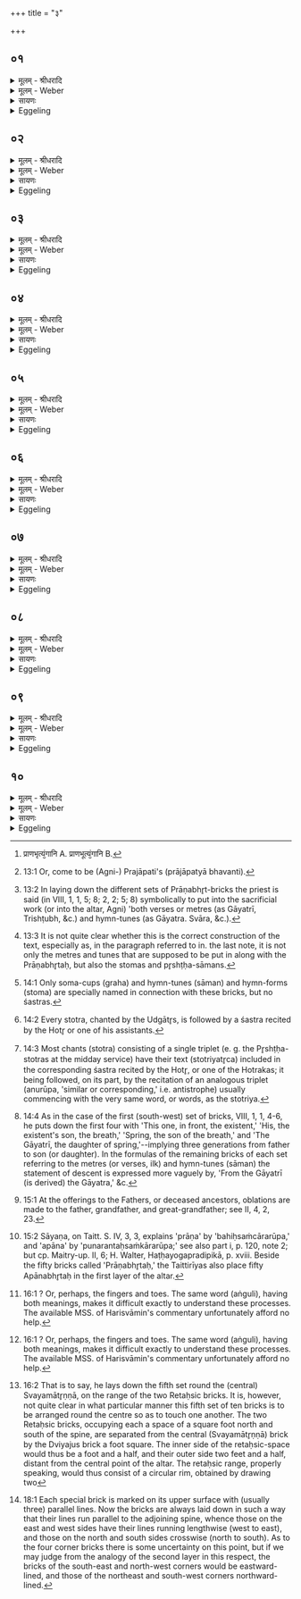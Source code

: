 +++
title = "३"

+++


## ०१
<details><summary>मूलम् - श्रीधरादि</summary>

त᳘दाहुः॥  
किं᳘ प्राणाः किं᳘ प्राणभृ᳘त ऽइ᳘ति प्राणा᳘ ऽएव᳘ प्राणा ऽअ᳘ङ्गानि प्राणभृन्त्य᳘ङ्गानि हि᳘ प्राणान्बि᳘भ्रति प्राणा᳘स्त्वेव᳘ प्राणा ऽअ᳘न्नं प्राणभृद᳘न्नᳫँ᳭ हि᳘ प्राणा᳘न्बिभ᳘र्त्ति॥
</details>

<details><summary>मूलम् - Weber</summary>

त᳘दाहुः॥  
कि᳘म् प्राणाः कि᳘म् प्राणभृ᳘त इ᳘ति प्राणा᳘ एव᳘ प्राणा अ᳘ङ्गानि प्राणभृन्त्य᳘ङ्गानि [^wbr_1] हि᳘ प्राणान्बि᳘भ्रति प्राणाॗस्त्वेव᳘ प्राणा अ᳘न्नम् प्राणभृद᳘न्नᳫं हि᳘ प्राणा᳘न्बिभ᳘र्ति॥  

[^wbr_1]: प्राणभृत्यं᳘गानि A. प्राणभूत्यं᳘गानि B.
</details>

<details><summary>सायणः</summary>

…
</details>

<details><summary>Eggeling</summary>

1. As to this they say, 'What are the vital airs (prāṇa), and what the Prāṇabhr̥taḥ?'--The vital airs are just the vital airs, and the Prāṇabhr̥taḥ (holders of the vital airs) are the limbs, for the limbs do hold the vital airs. But, indeed, the vital airs are the vital airs, and the Prāṇabhr̥t is food, for food does uphold the vital airs.
</details>

## ०२
<details><summary>मूलम् - श्रीधरादि</summary>

त᳘दाहुः॥  
कथ᳘मस्यैताः स᳘र्व्वाः प्राजापत्या᳘ भवन्ती᳘ति य᳘देव स᳘र्वास्वा᳘ह प्रजा᳘पतिगृहीतया त्वये᳘त्येव᳘मु हास्यैताः स᳘र्व्वाः प्राजापत्या᳘ भवन्ति॥
</details>

<details><summary>मूलम् - Weber</summary>

त᳘दाहुः॥  
कथ᳘मस्यैताः स᳘र्वाः प्राजापत्या᳘ भवन्ती᳘ति य᳘देव स᳘र्वास्वा᳘ह प्रजा᳘पतिगृहीतया त्वये᳘त्येव᳘मु हास्यैताः स᳘र्वाः प्राजापत्या᳘ भवन्ति॥
</details>

<details><summary>सायणः</summary>

…
</details>

<details><summary>Eggeling</summary>

2. As to this they say, 'How do all these (Prāṇabhr̥t-bricks) of him (Agni and the Sacrificer) come to be of Prajāpati's nature?'--Doubtless in that with all of them he says, 'By thee, taken by Prajāpati:' it is in this way, indeed, that they all come to be for him of Prajāpati's nature [^egg_55].

[^egg_55]: 13:1 Or, come to be (Agni-) Prajāpati's (prājāpatyā bhavanti).
</details>

## ०३
<details><summary>मूलम् - श्रीधरादि</summary>

त᳘दाहुः॥  
(र्य) यद्ग्र᳘हाय गृहीता᳘य स्तुवते᳘ ऽथ श᳘ᳫँ᳘सत्य᳘थ क᳘स्मात्पुर᳘स्ताद् ग्र᳘हाणामृ᳘चश्च सा᳘मानि चो᳘पदधाती᳘ति सᳫँ᳭स्था वै क᳘र्मणो ऽन्वीक्षित᳘व्यर्चा वै᳘ प्रतिप᳘दा ग्र᳘हो गृह्यत ऽऋचि सा᳘म गीयते त᳘दस्यैतद्य᳘त्पुर᳘स्ताद्ग्र᳘हाणामृ᳘चश्च सा᳘मानि चोपद᳘धात्य᳘थ य᳘दुप᳘रिष्टाद्ग्र᳘हाणाᳫँ᳭ स्तुतशस्त्रे भ᳘वतस्त᳘द्वस्यैतद्य᳘दुप᳘रिष्टाद्ग्र᳘हाणाᳫँ᳭ स्तो᳘मांश्च पृष्ठा᳘नि चोपद᳘धाति॥
</details>

<details><summary>मूलम् - Weber</summary>

त᳘दाहुः॥  
यद्ग्र᳘हाय गृहीता᳘य स्तुवते᳘ ऽथ श᳘ᳫं᳘सत्य᳘थ क᳘स्मात्पुर᳘स्ताद्ग्र᳘हाणामृ᳘चश्च सा᳘मानि चो᳘पदधाती᳘ति संस्था वै क᳘र्मणो ऽन्वीक्षित᳘व्य ऽर्चा वै᳘ प्रतिप᳘दा ग्र᳘हो गृह्यत ऋचि सा᳘म गीयते त᳘दस्यैतद्य᳘त्पुर᳘स्ताद्ग्र᳘हाणामृ᳘चश्च सा᳘मानि चोपद᳘धात्य᳘थ य᳘दुप᳘रिष्टाद्ग्र᳘हाणाᳫं स्तुतशस्त्रे भ᳘वतस्त᳘द्वस्यैतद्य᳘दुप᳘रिष्टाद्ग्र᳘हाणाᳫं स्तो᳘मांश्च पृष्ठा᳘नि चोपद᳘धाति॥
</details>

<details><summary>सायणः</summary>

…
</details>

<details><summary>Eggeling</summary>

3. As to this they say, 'As they chant and recite for the cup when drawn, wherefore, then, does he put in verses and hymn-tunes [^egg_56] before (the drawing of) the cups?'--Doubtless, the completion of the sacrificial work has to be kept in view;--now with the opening hymn-verse the cup is drawn; and on the verse (r̥c) the tune (sāman) is sung: this means that he thereby puts in for him (Agni) both the verses and hymn-tunes before (the drawing of) the cups. And when after (the drawing of) the cups there are the chanting (of the Stotra) and the recitation (of the Śastra): this means that thereby he puts in for him both the stomas (hymn-forms) and the pr̥shṭḥa (sāmans) after (the drawing of) the cups [^egg_57].

[^egg_56]: 13:2 In laying down the different sets of Prāṇabhr̥t-bricks the priest is said (in VIII, 1, 1, 5; 8; 2, 2; 5; 8) symbolically to put into the sacrificial work (or into the altar, Agni) 'both verses or metres (as Gāyatrī, Trishṭubh, &c.) and hymn-tunes (as Gāyatra. Svāra, &c.).

[^egg_57]: 13:3 It is not quite clear whether this is the correct construction of  the text, especially as, in the paragraph referred to in. the last note, it is not only the metres and tunes that are supposed to be put in along with the Prāṇabhr̥taḥ, but also the stomas and pr̥shṭḥa-sāmans.
</details>

## ०४
<details><summary>मूलम् - श्रीधरादि</summary>

त᳘दाहुः॥  
(र्य᳘) य᳘देत᳘त्त्रयᳫँ᳘ सह᳘ क्रिय᳘ते ग्र᳘ह स्तोत्र᳘ᳫँ᳘ शस्त्रमथा᳘त्र ग्र᳘हं चैव᳘ स्तोत्रं᳘ चोपद᳘धाति कथ᳘मस्यात्रा᳘पि शस्त्रमु᳘पहितं भवती᳘ति यद्वाव᳘ स्तोत्रं त᳘च्छस्त्रं या᳘सु ह्येव᳘ स्तुव᳘ते ता᳘ ऽउ ऽएवा᳘नुशᳫँ᳭सन्त्येव᳘मु हास्यात्रा᳘पि शस्त्रमु᳘पहितं भवति॥
</details>

<details><summary>मूलम् - Weber</summary>

त᳘दाहुः॥  
य᳘देत᳘त्त्रयᳫं सह᳘ क्रिय᳘ते ग्र᳘ह स्तोत्रं᳘ शस्त्रमथा᳘त्र ग्र᳘हं चैव᳘ स्तोत्रं᳘ चोपद᳘धाति कथ᳘मस्यात्रा᳘पि शस्रमु᳘पहितं यद्वाव᳘ स्तोत्रं त᳘छस्त्रं या᳘सु ह्येव᳘ स्तुव᳘ते ता᳘ उ एवा᳘नुशंसत्येव᳘मु हास्यात्रा᳘पि शस्त्रमु᳘पहितम् भवति॥
</details>

<details><summary>सायणः</summary>

…
</details>

<details><summary>Eggeling</summary>

4. As to this they say, 'If these three are done together--the soma-cup, the chant, and the recitation,--and he puts in only the soma-cup and the chant, how comes the recitation also in this case to be put (into the sacrificial work) for him [^egg_58]?' But, surely, what the chant is that is the recitation [^egg_59]; for on whatsoever (verses) they chant a tune, those same (verses) he (the Hotr̥) recites thereafter [^egg_60]; and in this way, indeed, the Śastra also comes in this case to be put in for him.

[^egg_58]: 14:1 Only soma-cups (graha) and hymn-tunes (sāman) and hymn-forms (stoma) are specially named in connection with these bricks, but no śastras.

[^egg_59]: 14:2 Every stotra, chanted by the Udgātr̥s, is followed by a śastra recited by the Hotr̥ or one of his assistants.

[^egg_60]: 14:3 Most chants (stotra) consisting of a single triplet (e. g. the Pr̥shṭḥa-stotras at the midday service) have their text (stotriyatr̥ca) included in the corresponding śastra recited by the Hotr̥, or one of the Hotrakas; it being followed, on its part, by the recitation of an analogous triplet (anurūpa, 'similar or corresponding,' i.e. antistrophe) usually commencing with the very same word, or words, as the stotriya.
</details>

## ०५
<details><summary>मूलम् - श्रीधरादि</summary>

त᳘दाहुः॥  
(र्य) यद्य᳘था पितुः᳘ पुत्र᳘मेवं त्री᳘णि प्रथमान्याहा᳘थ क᳘स्मादृक्साम᳘योः सं᳘क्रामती᳘ति सा᳘म वा᳘ ऽऋचः प᳘तिस्तद्यत्तत्रा᳘पि य᳘था पितुः[[!!]] पुत्र᳘मेवं᳘ ब्रूयाद्य᳘था प᳘तिᳫँ᳭ स᳘न्तं पुत्रं᳘ ब्रूया᳘त्तादृक्तत्त᳘स्मादृक्साम᳘योः सं᳘क्रामति क᳘स्मादु त्रिः सं᳘तनोती᳘ति पित᳘रं पुत्रं पौ᳘त्रं तांस्तत्सं᳘तनोति त᳘स्मादु ते᳘भ्य ऽए᳘क ऽएव᳘ ददाति॥
</details>

<details><summary>मूलम् - Weber</summary>

त᳘दाहुः॥  
यद्य᳘था पितुः᳘ पुत्र᳘मेवं त्री᳘णि प्रथमान्याहा᳘थ क᳘स्मादृक्साम᳘योः सं᳘क्रामती᳘ति सा᳘म वा᳘ ऋचः प᳘तिस्तद्यत्तत्रा᳘पि य᳘था पितुः᳘ पुत्र᳘मेव᳘म् ब्रूयाद्य᳘था प᳘तिᳫं स᳘न्तम् पुत्र᳘म् ब्रूया᳘त्तादृक्तत्त᳘स्मादृक्साम᳘योः सं᳘क्रामति क᳘स्मादु त्रिः सं᳘तनोती᳘ति पित᳘रम् पुत्रम् पौ᳘त्रं तांस्तत्सं᳘तनोति त᳘स्मादु ते᳘भ्य ए᳘क एव᳘ ददाति॥
</details>

<details><summary>सायणः</summary>

…
</details>

<details><summary>Eggeling</summary>

5. As to this they say, 'When he speaks first of three in the same way as of a father's son [^egg_61], how, then, does this correspond as regards the r̥le and sāman?' The sāman, doubtless, is the husband of the

[^egg_61]: 14:4 As in the case of the first (south-west) set of bricks, VIII, 1, 1, 4-6, he puts down the first four with 'This one, in front, the existent,' 'His, the existent's son, the breath,' 'Spring, the son of the breath,' and 'The Gāyatrī, the daughter of spring,'--implying three generations from father to son (or daughter). In the formulas of the remaining bricks of each set referring to the metres (or verses, ilk) and hymn-tunes (sāman) the statement of descent is expressed more vaguely by, 'From the Gāyatrī (is derived) the Gāyatra,' &c.

 R̥c; and hence were he also in their case to speak as of a father's son, it would be as if he spoke of him who is the husband, as of the son: therefore it corresponds as regards the r̥c and sāman. 'And why does he thrice carry on (the generation from father to son)?'--father, son, and grandson: it is these he thereby carries on; and therefore one and the same (man) offers (food) to them [^egg_62].

[^egg_62]: 15:1 At the offerings to the Fathers, or deceased ancestors, oblations are made to the father, grandfather, and great-grandfather; see II, 4, 2, 23.
</details>

## ०६
<details><summary>मूलम् - श्रीधरादि</summary>

तद्याः᳘ पुर᳘स्तादुपद᳘धाति॥  
ताः᳘ प्राणभृतो᳘ ऽथ याः᳘ पश्चात्ता᳘श्चक्षुर्भृ᳘तस्ता᳘ ऽअपानभृतो᳘ ऽथ या᳘ दक्षिणतस्ता᳘ मनोभृ᳘तस्ता᳘ ऽउ व्व्यानभृतो᳘ ऽथ या᳘ ऽउत्तरतस्ताः᳘ श्रोत्रभृ᳘तस्ता᳘ ऽउदानभृतो᳘ ऽथ या म᳘ध्ये ता᳘ व्वाग्भृ᳘तस्ता᳘ ऽउ समानभृ᳘तः॥
</details>

<details><summary>मूलम् - Weber</summary>

तद्याः᳘ पुर᳘स्तादुपद᳘धाति॥  
ताः᳘ प्राणभृतो᳘ ऽथ याः᳘ पश्चात्ता᳘श्चक्षुर्भृ᳘तस्ता᳘ अपानभृतो᳘ ऽथ या᳘ दक्षिणतस्ता᳘ मनोभृ᳘तस्ता᳘ उ व्यानभृतो᳘ ऽथ या उत्तरतस्ताः᳘ श्रोत्रभृ᳘तस्ता᳘ उदानभृतो᳘ ऽथ या म᳘ध्ये ता᳘ वाग्भृ᳘तस्ता᳘ उ समानभृ᳘तः॥
</details>

<details><summary>सायणः</summary>

…
</details>

<details><summary>Eggeling</summary>

6. Those (bricks) which he lays down in front are the holders of the upward air (the breath, prāṇa); those behind are the eye-holders, the holders of the downward air (apāna) [^egg_63]; those on the right side are the mind-holders, the holders of the circulating air (vyāna); those on the left side are the ear-holders, the holders of the outward air (udāna); and those in the middle are the speech-holders, the holders of the pervading air (samāna).

[^egg_63]: 15:2 Sāyaṇa, on Taitt. S. IV, 3, 3, explains 'prāṇa' by 'bahiḥsaṁcārarūpa,' and 'apāna' by 'punarantaḥsaṁkārarūpa;' see also part i, p. 120, note 2; but cp. Maitry-up. II, 6; H. Walter, Haṭḥayogapradipikā, p. xviii. Beside the fifty bricks called 'Prāṇabhr̥taḥ,' the Taittirīyas also place fifty Apānabhr̥taḥ in the first layer of the altar.
</details>

## ०७
<details><summary>मूलम् - श्रीधरादि</summary>

(स्त᳘) त᳘दु ह च᳘रकाध्वर्यवः॥  
(वो ऽन्या᳘) अन्या᳘ ऽए᳘वापानभृ᳘तो व्व्यानभृ᳘त ऽउदानभृ᳘तः समानभृ᳘तश्चक्षुर्भृ᳘तो मनोभृ᳘तः श्रोत्रभृ᳘तो व्वाग्भृ᳘त ऽइत्यु᳘पदधति न त᳘था कुर्यादत्य᳘हैव᳘ रोच᳘यन्त्य᳘त्रो ऽए᳘वैता᳘नि स᳘र्व्वाणि रूपाण्यु᳘पधीयन्ते॥
</details>

<details><summary>मूलम् - Weber</summary>

त᳘दु ह च᳘रकाध्वर्यवः॥  
अन्या᳘ एॗवापानभृ᳘तो व्यानभृ᳘त उदानभृ᳘तः समानभृ᳘तश्चक्षुर्भृ᳘तो मनोभृ᳘तः श्रोत्रभृ᳘तो वाग्भृ᳘त इत्यु᳘पदधति न त᳘था कुर्यादत्य᳘हैव᳘ रोच᳘यन्त्य᳘त्रो एॗवैता᳘नि स᳘र्वाणि रूपाण्यु᳘पधीयन्ते॥
</details>

<details><summary>सायणः</summary>

…
</details>

<details><summary>Eggeling</summary>

7. Now the Carakādhvaryus, indeed, lay down different (bricks) as holders of the downward air, of the circulating air, of the outward air, of the pervading air, as eye-holders, mind-holders, ear-holders, and speech-holders; but let him not do this, for they do what is excessive, and in this (our) way, indeed, all those forms are laid (into Agni).
</details>

## ०८
<details><summary>मूलम् - श्रीधरादि</summary>

स वै᳘ पुर᳘स्तादुपधा᳘य पश्चादु᳘पदधाति॥  
प्राणो᳘ हापानो᳘ भू᳘त्वा ऽऽङ्गुल्यग्रे᳘भ्य ऽइ᳘ति सं᳘चरत्यपान᳘ ऽउ ह प्राणो᳘ भू᳘त्वा ऽऽङ्गुल्यग्रे᳘भ्य ऽइ᳘ति सं᳘चरति तद्य᳘त्पुर᳘स्तादुपधा᳘य पश्चा᳘दुपद᳘धात्येता᳘वे᳘वैत᳘त्प्राणौ सं᳘तनोति सं᳘दधाति त᳘स्मादेतौ᳘ प्राणौ सं᳘ततौ स᳘ᳫँ᳘हितौ॥
</details>

<details><summary>मूलम् - Weber</summary>

स वै᳘ पुर᳘स्तादुपधा᳘य पश्चादु᳘पदधाति॥  
प्राणो᳘ हापानो᳘ भूॗत्वाङ्गुल्यग्रे᳘भ्य इ᳘ति सं᳘चरत्यपान᳘ उ ह प्राणो᳘ भूॗत्वाङ्गुल्यग्रे᳘भ्य इ᳘ति सं᳘चरति तद्य᳘त्पुर᳘स्तादुपधा᳘य पश्चा᳘दुपद᳘धात्येना᳘वेॗवैत᳘त्प्राणौ सं᳘तनोति सं᳘दधाति त᳘स्मादेतौ᳘ प्राणौ सं᳘ततौ स᳘ᳫं᳘हितौ॥
</details>

<details><summary>सायणः</summary>

…
</details>

<details><summary>Eggeling</summary>

8. Now, when he has laid down (the bricks) in

front, he lays down those at the back (of the altar); for the upward air, becoming the downward air, passes along thus from the tips of the fingers; and the downward air, becoming the upward air, passes along thus from the tips of the toes: hence when, after laying down (the bricks) in front, he lays down those at the back, he thereby makes these two breathings continuous and connects them; whence these two breathings are continuous and connected.
</details>

## ०९
<details><summary>मूलम् - श्रीधरादि</summary>

(ताव᳘) अ᳘थ दक्षिणत᳘ ऽउपधा᳘योत्तरत ऽउ᳘पदधाति॥  
व्व्यानो᳘ होदानो᳘ भू᳘त्वा ऽऽङ्गुल्यग्रे᳘भ्य ऽइ᳘ति सं᳘चरत्युदान᳘ ऽउ ह व्व्यानो᳘ भू᳘त्वा ऽऽङ्गुल्यग्रे᳘भ्य ऽइ᳘ति सं᳘चरति तद्य᳘द्दक्षिणत᳘ ऽउपधा᳘योत्तरत᳘ ऽउपद᳘धात्येता᳘वे᳘वैत᳘त्प्राणौ सं᳘तनोति सं᳘दधाति त᳘स्मादेतौ᳘ प्राणौ सं᳘ततौ स᳘ᳫँ᳘हितौ॥
</details>

<details><summary>मूलम् - Weber</summary>

अ᳘थ दक्षिणत᳘ उपधा᳘योत्तरत उ᳘पदधाति॥  
व्यानो᳘ होदानो᳘ भूॗत्वाङ्गुल्यग्रे᳘भ्य इ᳘ति सं᳘चरत्युदान᳘ उ ह व्यानो᳘ भूॗत्वाङ्गुल्यग्रे᳘भ्य इ᳘ति सं᳘चरति तद्य᳘द्दक्षिणत᳘ उपधा᳘योत्तरत᳘ उपद᳘धात्येता᳘वेॗवैत᳘त्प्राणौ सं᳘तनोति सं᳘दधाति त᳘स्मादेतौ᳘ प्राणौ सं᳘ततौ स᳘ᳫं᳘हितौ॥
</details>

<details><summary>सायणः</summary>

…
</details>

<details><summary>Eggeling</summary>

9. And when he has laid down those on the right side, he lays down those on the left side; for the outward air, becoming the circulating air, passes along thus from the tips of the fingers [^egg_64]; and the circulating air, becoming the outward air, passes along thus from the tips of the fingers [^egg_64]: hence when, after laying down (the bricks) on the right side, he lays down those on the left side, he thereby makes these two breathings continuous and connects them; whence these two breathings are continuous and connected.

[^egg_64]: 16:1 ? Or, perhaps, the fingers and toes. The same word (aṅguli), having both meanings, makes it difficult exactly to understand these processes. The available MSS. of Harisvāmin's commentary unfortunately afford no help.
</details>

## १०
<details><summary>मूलम् - श्रीधरादि</summary>

(ताव᳘) अ᳘थ या म᳘ध्य ऽउपद᳘धाति॥  
स᳘ प्राणस्ता᳘ रेतःसि᳘चोर्व्वे᳘लयो᳘पदधाति पृष्ट᳘यो वै᳘ रेतःसि᳘चौ म᳘ध्यमु पृष्ट᳘यो मध्यत᳘ ऽए᳘वास्मिन्नेत᳘त्प्राणं᳘ दधाति सर्व्वत ऽउ᳘पदधाति सर्व्व᳘त ऽए᳘वास्मिन्नेत᳘त्प्राणं᳘ दधात्य᳘थो ऽएव᳘ᳫँ᳘ हैष᳘ गुदः᳘ प्राणः᳘ समन्तं ना᳘भिं प᳘र्यक्नो ऽनू᳘चीश्च तिर᳘श्चीश्चो᳘पदधाति त᳘स्मादि᳘मे ऽन्व᳘ञ्चश्च तिर्य᳘ञ्चश्चात्म᳘न्प्राणाः स᳘ᳫँ᳘स्पृष्टा ऽउ᳘पदधाति प्राणा᳘ने᳘वैतत्सं᳘तनोति सं᳘दधाति त᳘स्मादिमे᳘ प्राणाः सं᳘तताः स᳘ᳫँ᳘हिताः॥
</details>
<details><summary>मूलम् - Weber</summary>

अ᳘थ या म᳘ध्य उपद᳘धाति॥  
स᳘ प्राणस्ता᳘ रेतःसि᳘चोर्वे᳘लयो᳘पदधाति पृष्ट᳘यो वै᳘ रेतःसि᳘चौ म᳘ध्यमु पृष्ट᳘यो मध्यत᳘ एॗवास्मिन्नेत᳘त्प्राणं᳘ दधाति सर्व᳘त उ᳘पदधाति सर्व᳘त एॗवास्मिन्नेत᳘त्प्राणं᳘ दधात्य᳘थो एव᳘ᳫं᳘ हैष᳘ गुदः᳘ प्राणः᳘ समन्तं ना᳘भिम् प᳘र्यक्नो नू᳘चीश्च तिरश्चीश्चो᳘पदधाति त᳘स्मादिॗमे ऽन्व᳘ञ्चश्च तिर्य᳘ञ्चश्चात्म᳘न्प्राणाः स᳘ᳫं᳘स्पृष्टा उ᳘पदधाति प्राणा᳘नेॗवैतत्सं᳘तनोति सं᳘दधाति त᳘स्मादिमे᳘ प्राणाः सं᳘तताः स᳘ᳫं᳘हिताः॥
</details>

<details><summary>सायणः</summary>

…
</details>
<details><summary>Eggeling</summary>

10. And those (bricks) which he lays down in the centre are the vital air; he lays them down on the range of the two Retaḥsic (bricks), for the retaḥsic are the ribs, and the ribs are the middle: he thus lays the vital air into him (Agni and the Sacrificer) in the very middle (of the body). On every side he lays down (the central bricks) [^egg_65]: in every part he thus

[^egg_65]: 16:2 That is to say, he lays down the fifth set round the (central) Svayamātr̥ṇṇā, on the range of the two Retaḥsic bricks. It is,  however, not quite clear in what particular manner this fifth set of ten bricks is to be arranged round the centre so as to touch one another. The two Retaḥsic bricks, occupying each a space of a square foot north and south of the spine, are separated from the central (Svayamātr̥ṇṇā) brick by the Dviyajus brick a foot square. The inner side of the retaḥsic-space would thus be a foot and a half, and their outer side two feet and a half, distant from the central point of the altar. The retaḥsic range, properly speaking, would thus consist of a circular rim, obtained by drawing two

lays vital air into him; and in the same way indeed that intestinal breath (channel) is turned all round

the navel. He lays them down both lengthwise and crosswise [^egg_66], whence there are here in the body (channels of) the vital airs both lengthwise and crosswise. He lays them down touching each other: he thereby makes these vital airs continuous and connects them; whence these (channels of the) vital airs are continuous and connected.

[^egg_66]: 18:1 Each special brick is marked on its upper surface with (usually three) parallel lines. Now the bricks are always laid down in such a way that their lines run parallel to the adjoining spine, whence those on the east and west sides have their lines running lengthwise (west to east), and those on the north and south sides crosswise (north to south). As to the four corner bricks there is some uncertainty on this point, but if we may judge from the analogy of the second layer in this respect, the bricks of the south-east and north-west corners would be eastward-lined, and those of the northeast and south-west corners northward-lined.
</details>

